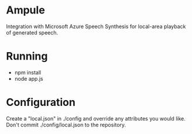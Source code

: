 # Ampule

Integration with Microsoft Azure Speech Synthesis for local-area playback of generated speech.

# Running

- npm install
- node app.js

# Configuration

Create a "local.json" in ./config and override any attributes you would like. Don't commit ./config/local.json to the repository.
